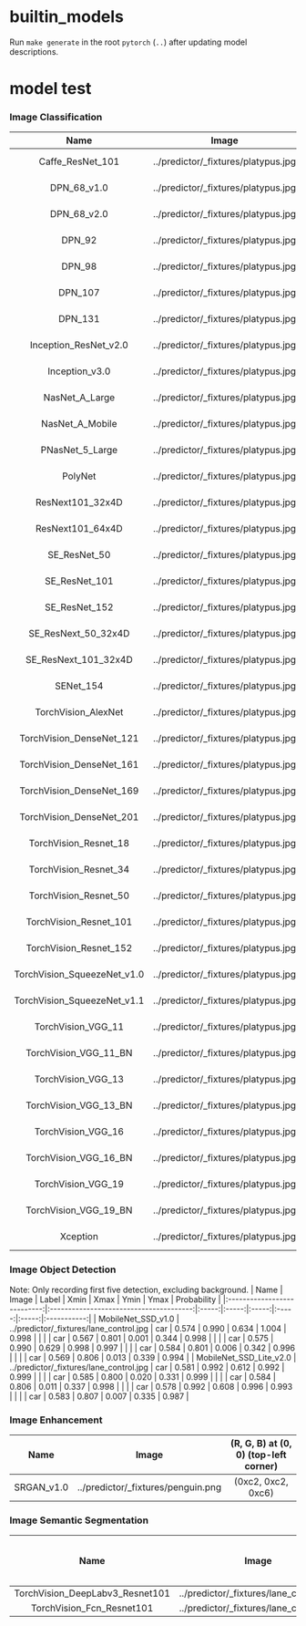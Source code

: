# builtin_models

Run `make generate` in the root `pytorch` (`..`) after updating model descriptions.

# model test
### Image Classification

| Name                        | Image                               | Label                  | Probability |
|:---------------------------:|:-----------------------------------:|:----------------------:|:-----------:|
| Caffe_ResNet_101            | ../predictor/_fixtures/platypus.jpg | n01873310 platypus ... | 0.913376    |
| DPN_68_v1.0                 | ../predictor/_fixtures/platypus.jpg | n01873310 platypus ... | 0.999947    |
| DPN_68_v2.0                 | ../predictor/_fixtures/platypus.jpg | n01873310 platypus ... | 0.999899    |
| DPN_92                      | ../predictor/_fixtures/platypus.jpg | n01873310 platypus ... | 0.999939    |
| DPN_98                      | ../predictor/_fixtures/platypus.jpg | n01873310 platypus ... | 0.999991    |
| DPN_107                     | ../predictor/_fixtures/platypus.jpg | n01873310 platypus ... | 0.999961    |
| DPN_131                     | ../predictor/_fixtures/platypus.jpg | n01873310 platypus ... | 0.999997    |
| Inception_ResNet_v2.0       | ../predictor/_fixtures/platypus.jpg | n01873310 platypus ... | 0.918950    |
| Inception_v3.0              | ../predictor/_fixtures/platypus.jpg | n01873310 platypus ... | 0.998987    |
| NasNet_A_Large              | ../predictor/_fixtures/platypus.jpg | n01873310 platypus ... | 0.909541    |
| NasNet_A_Mobile             | ../predictor/_fixtures/platypus.jpg | n01873310 platypus ... | 0.917232    |
| PNasNet_5_Large             | ../predictor/_fixtures/platypus.jpg | n01873310 platypus ... | 0.863879    |
| PolyNet                     | ../predictor/_fixtures/platypus.jpg | n01873310 platypus ... | 0.999995    |
| ResNext101_32x4D            | ../predictor/_fixtures/platypus.jpg | n01873310 platypus ... | 0.999645    |
| ResNext101_64x4D            | ../predictor/_fixtures/platypus.jpg | n01873310 platypus ... | 0.999981    |
| SE_ResNet_50                | ../predictor/_fixtures/platypus.jpg | n01873310 platypus ... | 0.572342    |
| SE_ResNet_101               | ../predictor/_fixtures/platypus.jpg | n01873310 platypus ... | 0.713485    |
| SE_ResNet_152               | ../predictor/_fixtures/platypus.jpg | n01873310 platypus ... | 0.793791    |
| SE_ResNext_50_32x4D         | ../predictor/_fixtures/platypus.jpg | n01873310 platypus ... | 0.998532    |
| SE_ResNext_101_32x4D        | ../predictor/_fixtures/platypus.jpg | n01873310 platypus ... | 0.889444    |
| SENet_154                   | ../predictor/_fixtures/platypus.jpg | n01873310 platypus ... | 0.904515    |
| TorchVision_AlexNet         | ../predictor/_fixtures/platypus.jpg | n01873310 platypus ... | 0.702554    |
| TorchVision_DenseNet_121    | ../predictor/_fixtures/platypus.jpg | n01873310 platypus ... | 0.999918    |
| TorchVision_DenseNet_161    | ../predictor/_fixtures/platypus.jpg | n01873310 platypus ... | 1.000000    |
| TorchVision_DenseNet_169    | ../predictor/_fixtures/platypus.jpg | n01873310 platypus ... | 0.996164    |
| TorchVision_DenseNet_201    | ../predictor/_fixtures/platypus.jpg | n01873310 platypus ... | 0.999987    |
| TorchVision_Resnet_18       | ../predictor/_fixtures/platypus.jpg | n01873310 platypus ... | 0.999424    |
| TorchVision_Resnet_34       | ../predictor/_fixtures/platypus.jpg | n01873310 platypus ... | 0.998857    |
| TorchVision_Resnet_50       | ../predictor/_fixtures/platypus.jpg | n01873310 platypus ... | 0.999784    |
| TorchVision_Resnet_101      | ../predictor/_fixtures/platypus.jpg | n01873310 platypus ... | 0.999767    |
| TorchVision_Resnet_152      | ../predictor/_fixtures/platypus.jpg | n01873310 platypus ... | 0.999978    |
| TorchVision_SqueezeNet_v1.0 | ../predictor/_fixtures/platypus.jpg | n01873310 platypus ... | 0.967674    |
| TorchVision_SqueezeNet_v1.1 | ../predictor/_fixtures/platypus.jpg | n01873310 platypus ... | 0.743228    |
| TorchVision_VGG_11          | ../predictor/_fixtures/platypus.jpg | n01873310 platypus ... | 0.999609    |
| TorchVision_VGG_11_BN       | ../predictor/_fixtures/platypus.jpg | n01873310 platypus ... | 0.982912    |
| TorchVision_VGG_13          | ../predictor/_fixtures/platypus.jpg | n01873310 platypus ... | 0.938878    |
| TorchVision_VGG_13_BN       | ../predictor/_fixtures/platypus.jpg | n01873310 platypus ... | 0.997749    |
| TorchVision_VGG_16          | ../predictor/_fixtures/platypus.jpg | n01873310 platypus ... | 0.994223    |
| TorchVision_VGG_16_BN       | ../predictor/_fixtures/platypus.jpg | n01873310 platypus ... | 0.999577    |
| TorchVision_VGG_19          | ../predictor/_fixtures/platypus.jpg | n01873310 platypus ... | 0.991907    |
| TorchVision_VGG_19_BN       | ../predictor/_fixtures/platypus.jpg | n01873310 platypus ... | 0.998358    |
| Xception                    | ../predictor/_fixtures/platypus.jpg | n01873310 platypus ... | 0.930981    |

### Image Object Detection

Note: Only recording first five detection, excluding background.
| Name                        | Image                                   | Label | Xmin  | Xmax  | Ymin  | Ymax  | Probability |
|:---------------------------:|:---------------------------------------:|:-----:|:-----:|:-----:|:-----:|:-----:|:-----------:|
| MobileNet_SSD_v1.0          | ../predictor/_fixtures/lane_control.jpg | car   | 0.574 | 0.990 | 0.634 | 1.004 | 0.998       |
|                             |                                         | car   | 0.567 | 0.801 | 0.001 | 0.344 | 0.998       |
|                             |                                         | car   | 0.575 | 0.990 | 0.629 | 0.998 | 0.997       |
|                             |                                         | car   | 0.584 | 0.801 | 0.006 | 0.342 | 0.996       |
|                             |                                         | car   | 0.569 | 0.806 | 0.013 | 0.339 | 0.994       |
| MobileNet_SSD_Lite_v2.0     | ../predictor/_fixtures/lane_control.jpg | car   | 0.581 | 0.992 | 0.612 | 0.992 | 0.999       |
|                             |                                         | car   | 0.585 | 0.800 | 0.020 | 0.331 | 0.999       |
|                             |                                         | car   | 0.584 | 0.806 | 0.011 | 0.337 | 0.998       |
|                             |                                         | car   | 0.578 | 0.992 | 0.608 | 0.996 | 0.993       |
|                             |                                         | car   | 0.583 | 0.807 | 0.007 | 0.335 | 0.987       |

### Image Enhancement

| Name                        | Image                               | (R, G, B) at (0, 0) (top-left corner) |
|:---------------------------:|:-----------------------------------:|:-------------------------------------:|
| SRGAN_v1.0                  | ../predictor/_fixtures/penguin.png  | (0xc2, 0xc2, 0xc6)                    |

### Image Semantic Segmentation

| Name                            | Image                                    | label at bottom-right corner |
|:-------------------------------:|:----------------------------------------:|:----------------------------:|
| TorchVision_DeepLabv3_Resnet101 | ../predictor/_fixtures/lane_control.jpg  | 7 (car)                      |
| TorchVision_Fcn_Resnet101       | ../predictor/_fixtures/lane_control.jpg  | 7 (car)                      |